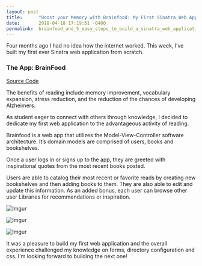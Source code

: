 ```yaml
---
layout: post
title:      "Boost your Memory with Brainfood: My First Sinatra Web Application"
date:       2018-04-18 17:19:51 -0400
permalink:  brainfood_and_5_easy_steps_to_build_a_sinatra_web_application
---
```



Four months ago I had no idea how the internet worked. This week, I’ve built my first ever Sinatra web application from scratch.

### The App: BrainFood
[Source Code](https://github.com/KimGonzales/brainfood)

The benefits of reading include memory improvement, vocabulary expansion, stress reduction, and the reduction of the chances of developing Alzheimers. 

As student eager to connect with others through knowledge, I decided to dedicate my first web application to the advantageous activity of reading. 

Brainfood is a web app that utilizes the Model-View-Controller software architecture. It’s domain models are comprised of users, books and bookshelves.

Once a user logs in or signs up to the app, they are greeted with inspirational quotes from the most recent books posted. 

Users are able to catalog their most recent or favorite reads by creating new bookshelves and then adding books to them. They are also able to edit and update this information. As an added bonus, each user can browse other user Libraries for recommendations or inspiration. 

![Imgur](https://i.imgur.com/B8lXbCY.png)

![Imgur](https://i.imgur.com/sc60yqM.png)

![Imgur](https://i.imgur.com/jlyvwXl.png)


It was a pleasure to build my first web application and the overall experience challenged my knowledge on forms, directory configuration and css. I'm looking forward to building the next one!







